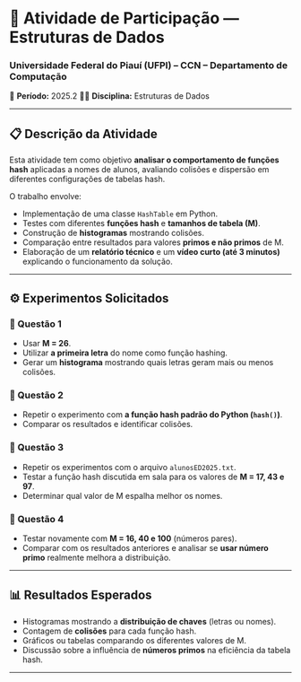 # 🧠 Atividade de Participação — Estruturas de Dados

### Universidade Federal do Piauí (UFPI) – CCN – Departamento de Computação

📅 **Período:** 2025.2
👨‍🏫 **Disciplina:** Estruturas de Dados

---

## 📋 Descrição da Atividade

Esta atividade tem como objetivo **analisar o comportamento de funções hash** aplicadas a nomes de alunos, avaliando colisões e dispersão em diferentes configurações de tabelas hash.

O trabalho envolve:

* Implementação de uma classe `HashTable` em Python.
* Testes com diferentes **funções hash** e **tamanhos de tabela (M)**.
* Construção de **histogramas** mostrando colisões.
* Comparação entre resultados para valores **primos e não primos** de M.
* Elaboração de um **relatório técnico** e um **vídeo curto (até 3 minutos)** explicando o funcionamento da solução.

---

## ⚙️ Experimentos Solicitados

### 🧪 Questão 1

* Usar **M = 26**.
* Utilizar **a primeira letra** do nome como função hashing.
* Gerar um **histograma** mostrando quais letras geram mais ou menos colisões.

### 🧪 Questão 2

* Repetir o experimento com **a função hash padrão do Python (`hash()`)**.
* Comparar os resultados e identificar colisões.

### 🧪 Questão 3

* Repetir os experimentos com o arquivo `alunosED2025.txt`.
* Testar a função hash discutida em sala para os valores de **M = 17, 43 e 97**.
* Determinar qual valor de M espalha melhor os nomes.

### 🧪 Questão 4

* Testar novamente com **M = 16, 40 e 100** (números pares).
* Comparar com os resultados anteriores e analisar se **usar número primo** realmente melhora a distribuição.

---

## 📊 Resultados Esperados

* Histogramas mostrando a **distribuição de chaves** (letras ou nomes).
* Contagem de **colisões** para cada função hash.
* Gráficos ou tabelas comparando os diferentes valores de M.
* Discussão sobre a influência de **números primos** na eficiência da tabela hash.

---
